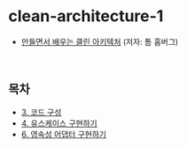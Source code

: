 # clean-architecture-1

* [만들면서 배우는 클린 아키텍처](https://product.kyobobook.co.kr/detail/S000001766486) (저자: 톰 홈버그)

<br>

## 목차
* [3. 코드 구성](./documents/3.md)
* [4. 유스케이스 구현하기](./documents/4.md)
* [6. 영속성 어댑터 구현하기](./documents/6.md)
